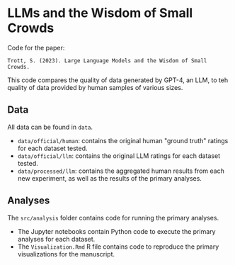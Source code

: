 # LLMs and the Wisdom of Small Crowds

Code for the paper:

```
Trott, S. (2023). Large Language Models and the Wisdom of Small Crowds. 
```

This code compares the quality of data generated by GPT-4, an LLM, to teh quality of data provided by human samples of various sizes.

## Data

All data can be found in `data`.

- `data/official/human`: contains the original human "ground truth" ratings for each dataset tested.  
- `data/official/llm`: contains the original LLM ratings for each dataset tested.  
- `data/processed/llm`: contains the aggregated human results from each new experiment, as well as the results of the primary analyses.

## Analyses

The `src/analysis` folder contains code for running the primary analyses.

- The Jupyter notebooks contain Python code to execute the primary analyses for each dataset.  
- The `Visualization.Rmd` R file contains code to reproduce the primary visualizations for the manuscript.